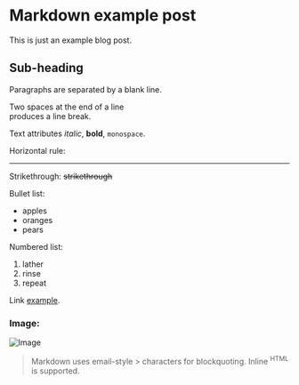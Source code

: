 # Markdown example post

This is just an example blog post.

## Sub-heading

Paragraphs are separated
by a blank line.

Two spaces at the end of a line  
produces a line break.

Text attributes _italic_,
**bold**, `monospace`.

Horizontal rule:

---

Strikethrough:
~~strikethrough~~

Bullet list:

* apples
* oranges
* pears

Numbered list:

  1. lather
  2. rinse
  3. repeat

Link [example](https://www.usertrack.net).

### Image:
![Image](https://www.usertrack.net/img/usertrack_logo.svg "icon")

> Markdown uses email-style > characters for blockquoting.
Inline <sup title="Hypertext Markup Language">HTML</sup> is supported.